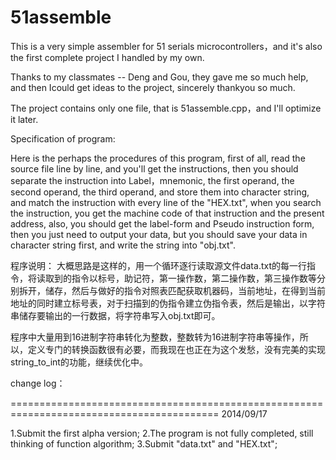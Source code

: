 51assemble
==========

  This is a very simple assembler for 51 serials microcontrollers，and it's also the first complete project I handled by my own.
  
  Thanks to my classmates -- Deng and Gou, they gave me so much help, and then Icould get ideas to the project, sincerely thankyou so much.

The project contains only one file, that is 51assemble.cpp，and I'll optimize it later.


Specification of program:

  Here is the perhaps the procedures of this program, first of all, read the source file line by line, and you'll get the instructions, then you should separate the instruction into Label，mnemonic, the first operand, the second operand, the third operand, and store them into character string, and match the instruction with every line of the "HEX.txt", when you search the instruction, you get the machine code of that instruction and the present address, also, you should get the label-form and Pseudo instruction form, then you just need to output your data, but you should save your data in character string first, and write the string into "obj.txt".
  
程序说明：
  大概思路是这样的，用一个循环逐行读取源文件data.txt的每一行指令，将读取到的指令以标号，助记符，第一操作数，第二操作数，第三操作数等分别拆开，储存，然后与做好的指令对照表匹配获取机器码，当前地址，在得到当前地址的同时建立标号表，对于扫描到的伪指令建立伪指令表，然后是输出，以字符串储存要输出的一行数据，将字符串写入obj.txt即可。

  程序中大量用到16进制字符串转化为整数，整数转为16进制字符串等操作，所以，定义专门的转换函数很有必要，而我现在也正在为这个发愁，没有完美的实现string_to_int的功能，继续优化中。


change log：

==========================================================================================
2014/09/17

1.Submit the first alpha version;
2.The program is not fully completed, still thinking of function algorithm;
3.Submit "data.txt" and "HEX.txt";
